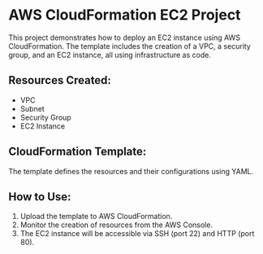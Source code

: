 # AWS CloudFormation EC2 Project

This project demonstrates how to deploy an EC2 instance using AWS CloudFormation. The template includes the creation of a VPC, a security group, and an EC2 instance, all using infrastructure as code.

## Resources Created:
- VPC
- Subnet
- Security Group
- EC2 Instance

## CloudFormation Template:
The template defines the resources and their configurations using YAML.

## How to Use:
1. Upload the template to AWS CloudFormation.
2. Monitor the creation of resources from the AWS Console.
3. The EC2 instance will be accessible via SSH (port 22) and HTTP (port 80).
